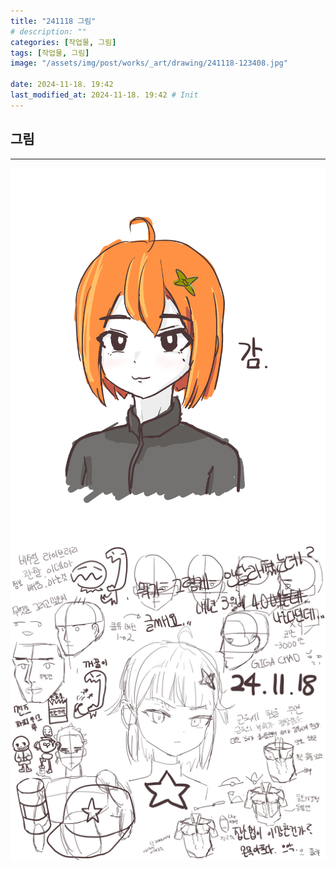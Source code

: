 ```yaml
---
title: "241118 그림"
# description: ""
categories: [작업물, 그림]
tags: [작업물, 그림]
image: "/assets/img/post/works/_art/drawing/241118-123408.jpg"

date: 2024-11-18. 19:42
last_modified_at: 2024-11-18. 19:42 # Init
---
```


## 그림

---

![241118-123408](/assets/img/post/works/_art/drawing/241118-123408.jpg)
![241118-194015](/assets/img/post/works/_art/drawing/241118-194015.jpg)
